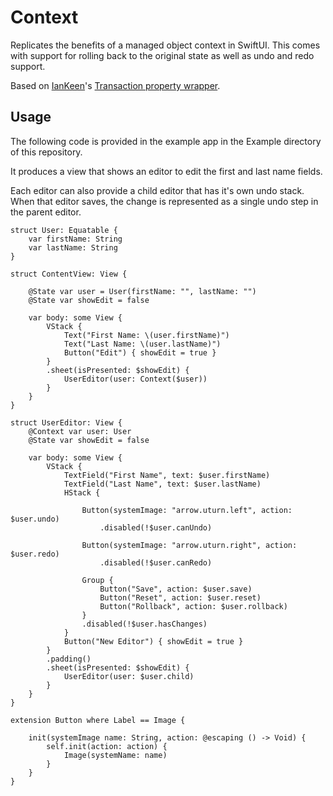 # Context

Replicates the benefits of a managed object context in SwiftUI. This comes with support for rolling back to the original state as well as undo and redo support.

Based on [IanKeen](https://github.com/IanKeen)'s [Transaction property wrapper](https://gist.github.com/IanKeen/a85e4ed74a10a25341c44a98f43cf386).

## Usage

The following code is provided in the example app in the Example directory of this repository. 

It produces a view that shows an editor to edit the first and last name fields.

Each editor can also provide a child editor that has it's own undo stack. When that editor saves, the change is represented as a single undo step in the parent editor.

```
struct User: Equatable {
    var firstName: String
    var lastName: String
}

struct ContentView: View {

    @State var user = User(firstName: "", lastName: "")
    @State var showEdit = false

    var body: some View {
        VStack {
            Text("First Name: \(user.firstName)")
            Text("Last Name: \(user.lastName)")
            Button("Edit") { showEdit = true }
        }
        .sheet(isPresented: $showEdit) {
            UserEditor(user: Context($user))
        }
    }
}

struct UserEditor: View {
    @Context var user: User
    @State var showEdit = false

    var body: some View {
        VStack {
            TextField("First Name", text: $user.firstName)
            TextField("Last Name", text: $user.lastName)
            HStack {

                Button(systemImage: "arrow.uturn.left", action: $user.undo)
                    .disabled(!$user.canUndo)

                Button(systemImage: "arrow.uturn.right", action: $user.redo)
                    .disabled(!$user.canRedo)

                Group {
                    Button("Save", action: $user.save)
                    Button("Reset", action: $user.reset)
                    Button("Rollback", action: $user.rollback)
                }
                .disabled(!$user.hasChanges)
            }
            Button("New Editor") { showEdit = true }
        }
        .padding()
        .sheet(isPresented: $showEdit) {
            UserEditor(user: $user.child)
        }
    }
}

extension Button where Label == Image {

    init(systemImage name: String, action: @escaping () -> Void) {
        self.init(action: action) {
            Image(systemName: name)
        }
    }
}
```

